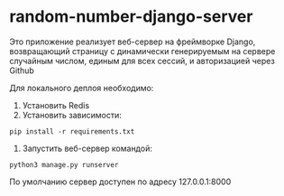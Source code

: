 # random-number-django-server

Это приложение реализует веб-сервер на фреймворке Django, возвращающий страницу с динамически генерируемым на сервере случайным числом, единым для всех сессий, и авторизацией через Github

Для локального деплоя необходимо:

  1. Установить Redis
  1. Установить зависимости:
   ```
   pip install -r requirements.txt
   ```
  1. Запустить веб-сервер командой:
   ```
   python3 manage.py runserver
   ```
  
По умолчанию сервер доступен по адресу 127.0.0.1:8000
